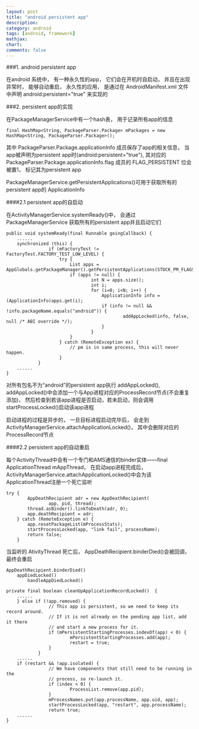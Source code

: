 ```yaml
---
layout: post
title: "android persistent app"
description:
category: android
tags: [android, framework]
mathjax: 
chart:
comments: false
---
```


###1. android persistent app

在android 系统中， 有一种永久性的app， 它们会在开机时自启动， 并且在出现异常时， 能够自动重启， 永久性的应用， 是通过在 AndroidManifest.xml 文件中声明 android:persistent="true" 来实现的

###2. persistent app的实现

在PackageManagerService中有一个hash表， 用于记录所有app的信息

	final HashMap<String, PackageParser.Package> mPackages = new HashMap<String, PackageParser.Package>();

其中 PackageParser.Package.applicationInfo 成员保存了app的相关信息， 当app被声明为persistent app时(android:persistent="true"), 其对应的 PackageParser.Package.applicationInfo.flag 成员的 FLAG_PERSISTENT 位会被置1， 标记其为persistent app

PackageManagerService.getPersistentApplications()可用于获取所有的persistent app的 ApplicationInfo

####2.1 persistent app的自启动

在ActivityManagerService.systemReady()中， 会通过 PackageManagerService 获取所有的persistent app并且启动它们

	public void systemReady(final Runnable goingCallback) {
		......
		synchronized (this) {
            		if (mFactoryTest != FactoryTest.FACTORY_TEST_LOW_LEVEL) {
                		try {
                    		List apps = AppGlobals.getPackageManager().getPersistentApplications(STOCK_PM_FLAGS);
                    		if (apps != null) {
                        			int N = apps.size();
                        			int i;
                        			for (i=0; i<N; i++) {
                            			ApplicationInfo info = (ApplicationInfo)apps.get(i);
                            			if (info != null && !info.packageName.equals("android")) {
                                				addAppLocked(info, false, null /* ABI override */);
                            			}
                        			}
                    		}
                		} catch (RemoteException ex) {
                    		// pm is in same process, this will never happen.
                		}
            	}
		......
	}

对所有包名不为“android”的persistent app执行 addAppLocked(), addAppLocked()中会添加一个与App进程对应的ProcessRecord节点(不会重复添加)， 然后检查到若该app进程是否启动，若未启动，则会调用startProcessLocked()启动该app进程

启动进程的过程是异步的， 一旦目标进程启动完毕后， 会走到ActivityManagerService.attachApplicationLocked()， 其中会删除对应的ProcessRecord节点

####2.2 persistent app的自动重启

每个ActivityThread中会有一个专门和AMS通信的binder实体——final ApplicationThread mAppThread， 在启动app进程完成后， ActivityManagerService.attachApplicationLocked()中会为该ApplicationThread注册一个死亡监听

	try {
            AppDeathRecipient adr = new AppDeathRecipient(
                    app, pid, thread);
            thread.asBinder().linkToDeath(adr, 0);
            app.deathRecipient = adr;
        } catch (RemoteException e) {
            app.resetPackageList(mProcessStats);
            startProcessLocked(app, "link fail", processName);
            return false;
        }

当监听的 AtivityThread 死亡后， AppDeathRecipient.binderDied()会被回调， 最终会重启

	AppDeathRecipient.binderDied()
		appDiedLocked()
			handleAppDiedLocked()
	
	private final boolean cleanUpApplicationRecordLocked()	{
		......
		} else if (!app.removed) {
            		// This app is persistent, so we need to keep its record around.
            		// If it is not already on the pending app list, add it there
            		// and start a new process for it.
            		if (mPersistentStartingProcesses.indexOf(app) < 0) {
                			mPersistentStartingProcesses.add(app);
                			restart = true;
            		}
        		}
		......
		if (restart && !app.isolated) {
            		// We have components that still need to be running in the
            		// process, so re-launch it.
            		if (index < 0) {
                			ProcessList.remove(app.pid);
            		}
            		mProcessNames.put(app.processName, app.uid, app);
            		startProcessLocked(app, "restart", app.processName);
            		return true;
		......
	}
			
